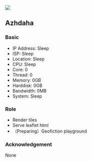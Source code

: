 ![](https://osmchina.oss-accelerate.aliyuncs.com/static/probe.homepage.pages.hardware.techinfo.azhdaha.youwenttoasecretplace.jpg)

## Azhdaha

### Basic

+ IP Address: Sleep
+ ISP: Sleep
+ Location: Sleep
+ CPU: Sleep
+ Core: 0
+ Thread: 0
+ Memory: 0GB
+ Harddisk: 0GB
+ Bandwidth: 0MB
+ System: Sleep

### Role

+ Render tiles
+ Serve leaflet html
+ （Preparing）Geofiction playground

### Acknowledgement

None
